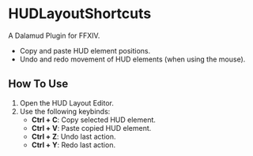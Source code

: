 # HUDLayoutShortcuts

A Dalamud Plugin for FFXIV. 

- Copy and paste HUD element positions.
- Undo and redo movement of HUD elements (when using the mouse).

## How To Use
1. Open the HUD Layout Editor.
2. Use the following keybinds:
	- **Ctrl + C**: Copy selected HUD element.
	- **Ctrl + V**: Paste copied HUD element.
	- **Ctrl + Z**: Undo last action.
	- **Ctrl + Y**: Redo last action.

